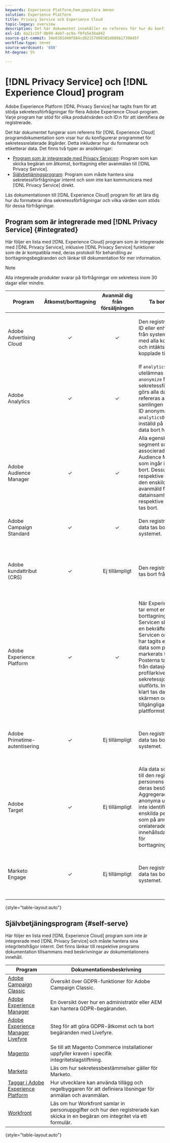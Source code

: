 ```yaml
---
keywords: Experience Platform;hem;populära ämnen
solution: Experience Platform
title: Privacy Service och Experience Cloud
topic-legacy: overview
description: Det här dokumentet innehåller en referens för hur du konfigurerar olika Experience Cloud-program för sekretessrelaterade åtgärder.
exl-id: da21c15f-0b99-4eb7-ac9a-f0fe5e3ba842
source-git-commit: 34e0381d40f884cd92157d08385d889b1739845f
workflow-type: tm+mt
source-wordcount: '888'
ht-degree: 5%

---
```


# [!DNL Privacy Service] och [!DNL Experience Cloud] program

Adobe Experience Platform [!DNL Privacy Service] har tagits fram för att stödja sekretessförfrågningar för flera Adobe Experience Cloud-program. Varje program har stöd för olika produktvärden och ID:n för att identifiera de registrerade.

Det här dokumentet fungerar som referens för [!DNL Experience Cloud] programdokumentation som visar hur du konfigurerar programmet för sekretessrelaterade åtgärder. Detta inkluderar hur du formaterar och etiketterar data. Det finns två typer av ansökningar:

* [Program som är integrerade med Privacy Servicen](#integrated): Program som kan skicka begäran om åtkomst, borttagning eller avanmälan till [!DNL Privacy Service].
* [Självbetjäningsprogram](#self-serve): Program som måste hantera sina sekretessförfrågningar internt och som inte kan kommunicera med [!DNL Privacy Service] direkt.

Läs dokumentationen till [!DNL Experience Cloud] program för att lära dig hur du formaterar dina sekretessförfrågningar och vilka värden som stöds för dessa förfrågningar.

## Program som är integrerade med [!DNL Privacy Service] {#integrated}

Här följer en lista med [!DNL Experience Cloud] program som är integrerade med [!DNL Privacy Service], inklusive [!DNL Privacy Service] funktioner som de är kompatibla med, deras protokoll för behandling av borttagningsbegäranden och länkar till dokumentation för mer information.

>[!NOTE]
>
>Alla integrerade produkter svarar på förfrågningar om sekretess inom 30 dagar eller mindre.

| Program | Åtkomst/borttagning | Avanmäl dig från försäljningen | Ta bort beteende | Dokumentation och andra överväganden |
| --- | :---: | :---: | --- | --- |
| Adobe Advertising Cloud | ✓ | ✓ | Den registrerades cookie-ID eller enhets-ID tas bort från systemet tillsammans med alla kostnads-, klick- och intäktsdata som är kopplade till cookien. | <ul><li>[Åtkomst/radering av dokumentation för GDPR](https://experienceleague.adobe.com/docs/advertising-cloud/privacy/ad-cloud-gdpr.html)</li><li>[Åtkomst-/borttagningsdokumentation för CCPA](https://experienceleague.adobe.com/docs/advertising-cloud/privacy/ad-cloud-ccpa-access-delete.html)</li><li>[Dokumentation för avanmälan av försäljning för CCPA](https://experienceleague.adobe.com/docs/advertising-cloud/privacy/ad-cloud-ccpa-opt-out-of-sale.html)</li></ul> |
| Adobe Analytics | ✓ | ✓ | If `analyticsDeleteMethod` utelämnas eller anges till `anonymize` När en sekretessförfrågan görs görs alla data som refereras av den angivna samlingen med användar-ID anonyma. If `analyticsDeleteMethod` är inställd på `purge`, tas alla data bort helt. | <ul><li>[Åtkomst/borttagning av dokumentation](https://experienceleague.adobe.com/docs/analytics/admin/data-governance/an-gdpr-overview.html)</li><li>[!DNL Analytics] hanterar avanmälningsbegäranden med [sekretessrapporteringsvariabler](https://experienceleague.adobe.com/docs/analytics/admin/data-governance/consent-variables.html)</li></ul> |
| Adobe Audience Manager | ✓ | ✓ | Alla egenskaper och segment som är associerade med Audience Manager-ID:t som ingår i begäran tas bort. Dessutom är respektive identifierare för den enskilda personen avanmäld från ytterligare datainsamling och respektive ID-mappningar tas bort. | <ul><li>[Åtkomst/borttagning av dokumentation](https://experienceleague.adobe.com/docs/audience-manager/user-guide/overview/data-privacy/data-privacy-requests.html)</li><li>[Dokumentation om avanmälan](https://experienceleague.adobe.com/docs/audience-manager/user-guide/features/declared-ids.html)</li></ul> |
| Adobe Campaign Standard | ✓ | ✓ | Den registrerades lagrade data tas bort från systemet. | <ul><li>[Åtkomst/borttagning av dokumentation](https://experienceleague.adobe.com/docs/campaign-classic/using/getting-started/privacy/privacy-management.html?lang=sv)</li><li>[Dokumentation om avanmälan](../segmentation/consents.md)</li></ul> |
| Adobe kundattribut (CRS) | ✓ | Ej tillämpligt | Den registrerades attribut tas bort från systemet. | <ul><li>[Åtkomst/radering av dokumentation för GDPR](https://experienceleague.adobe.com/docs/core-services/interface/customer-attributes/gdpr.html)</li><li>[Åtkomst-/borttagningsdokumentation för CCPA](https://experienceleague.adobe.com/docs/core-services/interface/customer-attributes/ccpa.html)</li><li>Kundattribut har inte möjlighet att överföra data, och därför kan du inte avanmäla dig från försäljning.</li></ul> |
| Adobe Experience Platform | ✓ | ✓ | När Experience Platform tar emot en begäran om borttagning från Privacy Servicen skickar Platform en bekräftelse till Privacy Servicen om att begäran har tagits emot och att data som påverkas har markerats för borttagning. Posterna tas sedan bort från datasjön eller profilarkivet när sekretessjobbet har slutförts. Innan jobbet är klart tas data bort på skärmen och är därför inte tillgängliga för någon plattformstjänst. | <ul><li>[Åtkomst/borttagningsdokumentation för datasjön](../catalog/privacy.md)</li><li>[Åtkomst/borttagning av dokumentation för identitetstjänsten](../identity-service/privacy.md)</li><li>[Åtkomst till/radera dokumentation för kundprofil i realtid](../profile/privacy.md)</li><li>[!DNL Experience Platform] honorar [avanmälningsbegäran för målgruppssegment](../segmentation/consents.md).</li></ul> |
| Adobe Primetime-autentisering | ✓ | Ej tillämpligt | Den registrerades lagrade data tas bort från systemet. | <ul><li>[Åtkomst/borttagning av dokumentation](https://tve.helpdocsonline.com/how-to-make-a-privacy-request)</li><li>[!DNL Primetime] har inte möjlighet att överföra data, och därför är begäran om avanmälan från försäljning inte tillämplig.</li></ul> |
| Adobe Target | ✓ | Ej tillämpligt | Alla data som är kopplade till den registrerade personens ID tas bort från deras besökarprofil. Aggregerade eller anonyma uppgifter som inte identifierar den enskilda personen eller som på annat sätt är orelaterade (t.ex. innehållsdata) gäller inte för borttagningsförfrågningar. | <ul><li>[Åtkomst/borttagning av dokumentation](https://experienceleague.adobe.com/docs/target/using/implement-target/before-implement/privacy/cmp-privacy-and-general-data-protection-regulation.html)</li><li>[!DNL Target] har inte möjlighet att överföra data, och därför är begäran om avanmälan från försäljning inte tillämplig.</li></ul> |
| Marketo Engage | ✓ | Ej tillämpligt | Den registrerades lagrade data tas bort från systemet. | <ul><li>[Åtkomst/borttagning av dokumentation](https://experienceleague.adobe.com/docs/marketo/using/product-docs/core-marketo-concepts/miscellaneous/privacy-requests.html)</li><li>[!DNL Marketo] har inte möjlighet att överföra data, och därför är begäran om avanmälan från försäljning inte tillämplig.</li></ul> |

{style=&quot;table-layout:auto&quot;}

## Självbetjäningsprogram {#self-serve}

Här följer en lista med [!DNL Experience Cloud] program som inte är integrerade med [!DNL Privacy Service] och måste hantera sina integritetsfrågor internt. Det finns länkar till respektive programs dokumentation tillsammans med beskrivningar av dokumentationens innehåll.

| Program | Dokumentationsbeskrivning |
| ------- | ----------- |
| [Adobe Campaign Classic](https://experienceleague.adobe.com/docs/campaign-classic/using/getting-started/privacy/privacy-management.html?lang=sv) | Översikt över GDPR-funktioner för Adobe Campaign Classic. |
| [Adobe Experience Manager](https://experienceleague.adobe.com/docs/experience-manager-64/managing/data-protection/data-protection-and-privacy.html) | En översikt över hur en administratör eller AEM kan hantera GDPR-begäranden. |
| [Adobe Experience Manager Livefyre](https://experienceleague.adobe.com/docs/livefyre/using/settings-other/privacy-requests/c-gdpr-compliance.html) | Steg för att göra GDPR-åtkomst och ta bort begäranden med Livefyre. |
| [Magento](https://devdocs.magento.com/compliance/industry-compliance.html) | Se till att Magento Commerce installationer uppfyller kraven i specifik integritetslagstiftning. |
| [Marketo](https://www.marketo.com/company/trust/gdpr/) | Läs om hur sekretessbestämmelser gäller för Marketo. |
| [Taggar i Adobe Experience Platform](../tags/ui/client-side/consent.md) | Hur utvecklare kan använda tillägg och regelbyggaren för att definiera lösningar för anmälan och avanmälan. |
| [Workfront](https://www.workfront.com/privacy-notice) | Läs om hur Workfront samlar in personuppgifter och hur den registrerade kan skicka in en begäran om integritet via ett formulär. |

{style=&quot;table-layout:auto&quot;}
